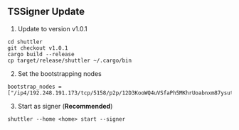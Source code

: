 ## TSSigner Update

1. Update to version v1.0.1 

```
cd shuttler
git checkout v1.0.1
cargo build --release
cp target/release/shuttler ~/.cargo/bin
```

2. Set the bootstrapping nodes

```
bootstrap_nodes = ["/ip4/192.248.191.173/tcp/5158/p2p/12D3KooWQ4uVSfaPh5MKhrUoabnxm87ysutaNLjua73DjHa5uymt","/ip4/202.182.119.24/tcp/5158/p2p/12D3KooWJsCsfBUcm9yZvqbbCZ2eg8vY6Wgw2qxsafzfHNuSRhzB"]
```

3. Start as signer (**Recommended**)

```
shuttler --home <home> start --signer
```